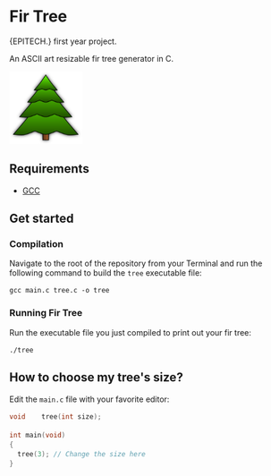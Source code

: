 # Fir Tree

{EPITECH.} first year project.

An ASCII art resizable fir tree generator in C.

<img alt="Fir tree" src="/artwork/fir-tree.png" width="130" height="130"/>

## Requirements

 - [GCC](https://gcc.gnu.org/)

## Get started

### Compilation

Navigate to the root of the repository from your Terminal and run the following command to build the `tree` executable file:

```
gcc main.c tree.c -o tree
```

### Running Fir Tree

Run the executable file you just compiled to print out your fir tree:
```
./tree
```

## How to choose my tree's size?

Edit the `main.c` file with your favorite editor:

```cpp
void	tree(int size);

int	main(void)
{
  tree(3); // Change the size here
}
```

